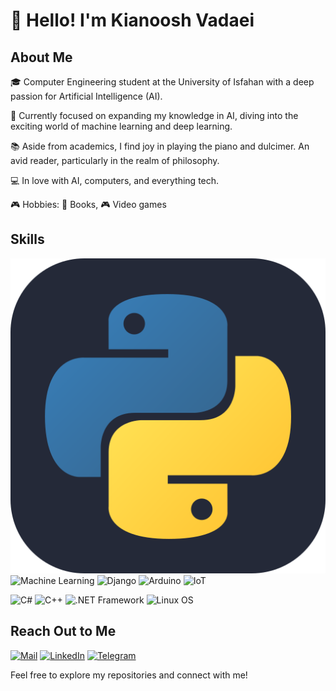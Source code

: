 # 👋 Hello! I'm Kianoosh Vadaei

## About Me

🎓 Computer Engineering student at the University of Isfahan with a deep passion for Artificial Intelligence (AI).

🚀 Currently focused on expanding my knowledge in AI, diving into the exciting world of machine learning and deep learning.

📚 Aside from academics, I find joy in playing the piano and dulcimer. An avid reader, particularly in the realm of philosophy.

💻 In love with AI, computers, and everything tech.

🎮 Hobbies: 📖 Books, 🎮 Video games

## Skills

![Python](https://github.com/tandpfun/skill-icons/raw/main/icons/Python-Dark.svg)
![Machine Learning](https://img.shields.io/badge/-Machine%20Learning-6F00FF?style=for-the-badge)
![Django](https://img.shields.io/badge/-Django-092E20?style=for-the-badge&logo=django&logoColor=white)
![Arduino](https://img.shields.io/badge/-Arduino-00979D?style=for-the-badge&logo=arduino&logoColor=white)
![IoT](https://img.shields.io/badge/-IoT-0082C8?style=for-the-badge)

![C#](https://img.shields.io/badge/-CSharp-239120?style=for-the-badge&logo=c-sharp&logoColor=white)
![C++](https://img.shields.io/badge/-C%2B%2B-00599C?style=for-the-badge&logo=C%2B%2B&logoColor=white)
![.NET Framework](https://img.shields.io/badge/-.NET%20Framework-512BD4?style=for-the-badge&logo=.net&logoColor=white)
![Linux OS](https://img.shields.io/badge/-Linux-000000?style=for-the-badge&logo=linux&logoColor=white)
## Reach Out to Me

[![Mail](https://img.shields.io/badge/-Mail-D14836?style=for-the-badge&logo=Gmail&logoColor=white)](mailto:kia.vadaei@gmail.com)
[![LinkedIn](https://img.shields.io/badge/-LinkedIn-2867B2?style=for-the-badge&logo=Linkedin&logoColor=white)](https://www.linkedin.com/in/kianoosh-vadaei-0aa58611b/)
[![Telegram](https://img.shields.io/badge/-Telegram-26A5E4?style=for-the-badge&logo=Telegram&logoColor=white)](https://t.me/kiavadaei)

Feel free to explore my repositories and connect with me!

